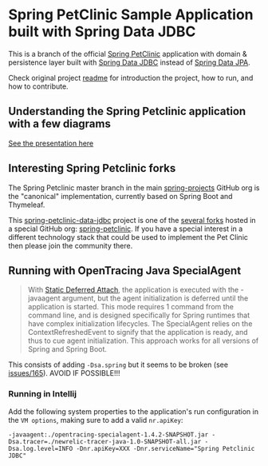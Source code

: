 # Spring PetClinic Sample Application built with Spring Data JDBC

This is a branch of the official [Spring PetClinic](https://github.com/spring-projects/spring-petclinic) application with domain & persistence layer built with [Spring Data JDBC](https://projects.spring.io/spring-data-jdbc/) instead of [Spring Data JPA](https://projects.spring.io/spring-data-jpa/).

Check original project [readme](https://github.com/spring-projects/spring-petclinic/blob/master/readme.md) for introduction the project, how to run, and how to contribute.

## Understanding the Spring Petclinic application with a few diagrams

[See the presentation here](http://fr.slideshare.net/AntoineRey/spring-framework-petclinic-sample-application)

## Interesting Spring Petclinic forks

The Spring Petclinic master branch in the main [spring-projects](https://github.com/spring-projects/spring-petclinic)
GitHub org is the "canonical" implementation, currently based on Spring Boot and Thymeleaf.

This [spring-petclinic-data-jdbc](https://github.com/spring-petclinic/spring-petclinic-data-jdbc) project is one of the [several forks](https://spring-petclinic.github.io/docs/forks.html) 
hosted in a special GitHub org: [spring-petclinic](https://github.com/spring-petclinic).
If you have a special interest in a different technology stack
that could be used to implement the Pet Clinic then please join the community there.

## Running with OpenTracing Java SpecialAgent 

>With [Static Deferred Attach](https://github.com/opentracing-contrib/java-specialagent#223-static-deferred-attach), the application is executed with the -javaagent argument, but the agent initialization is deferred until the application is started. This mode requires 1 command from the command line, and is designed specifically for Spring runtimes that have complex initialization lifecycles. The SpecialAgent relies on the ContextRefreshedEvent to signify that the application is ready, and thus to cue agent initialization. This approach works for all versions of Spring and Spring Boot.

This consists of adding `-Dsa.spring` but it seems to be broken (see [issues/165](https://github.com/opentracing-contrib/java-specialagent/issues/165)). AVOID IF POSSIBLE!!!

### Running in Intellij

Add the following system properties to the application's run configuration in the `VM options`, making sure to add a valid `nr.apiKey`:

```
-javaagent:./opentracing-specialagent-1.4.2-SNAPSHOT.jar -Dsa.tracer=./newrelic-tracer-java-1.0-SNAPSHOT-all.jar -Dsa.log.level=INFO -Dnr.apiKey=XXX -Dnr.serviceName="Spring Petclinic JDBC"
```
